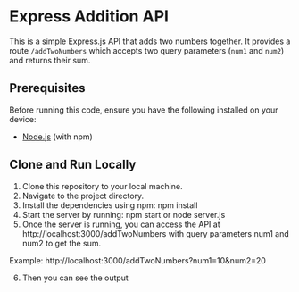 # Express Addition API
This is a simple Express.js API that adds two numbers together. It provides a route `/addTwoNumbers` which accepts two query parameters (`num1` and `num2`) and returns their sum.

## Prerequisites
Before running this code, ensure you have the following installed on your device:
- [Node.js](https://nodejs.org/) (with npm)

## Clone and Run Locally

1. Clone this repository to your local machine.
2. Navigate to the project directory.
3. Install the dependencies using npm: npm install
4. Start the server by running: npm start or node server.js
5. Once the server is running, you can access the API at http://localhost:3000/addTwoNumbers with query parameters num1 and num2 to get the sum.

Example:
http://localhost:3000/addTwoNumbers?num1=10&num2=20

6. Then you can see the output